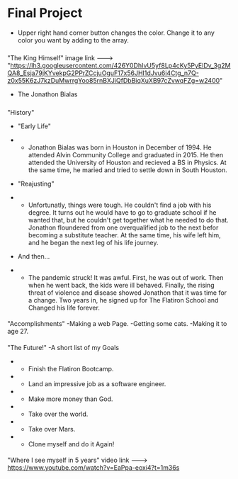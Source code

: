 # Final Project
- Upper right hand corner button changes the color. Change it to any color you want by adding to the array.
#####
"The King Himself"
image link ---> 
"https://lh3.googleusercontent.com/426Y0DhIvU5yf8Lp4cKy5PyElDv_3g2MQA8_Esja79jKYvekpG2PPrZCcjuOguF17x56JHI1dJvu6i4Ctg_n7Q-z0x55K6zJ7kzDuMwrrgYoo85rnBXJiQfDbBiqXuXB97cZvwqFZg=w2400"
- The Jonathon Bialas
#####
"History"
- "Early Life"
- - Jonathon Bialas was born in Houston in December of 1994. He attended Alvin Community College and graduated in 2015. He then attended the University of Houston and recieved a BS in Physics. At the same time, he maried and tried to settle down in South Houston.

- "Reajusting"
- - Unfortunatly, things were tough. He couldn't find a job with his degree. It turns out he would have to go to graduate school if he wanted that, but he couldn't get together what he needed to do that. Jonathon floundered from one overqualified job to the next befor becoming a substitute teacher. At the same time, his wife left him, and he began the next leg of his life journey.

- And then...
- - The pandemic struck! It was awful. First, he was out of work. Then when he went back, the kids were ill behaved. Finally, the rising threat of violence and disease showed Jonathon that it was time for a change. Two years in, he signed up for The Flatiron School and Changed his life forever.
####
"Accomplishments"
-Making a web Page.
-Getting some cats.
-Making it to age 27.
####
"The Future!"
-A short list of my Goals
- - Finish the Flatiron Bootcamp.
- - Land an impressive job as a software engineer.
- - Make more money than God.
- - Take over the world.
- - Take over Mars.
- - Clone myself and do it Again!
####
"Where I see myself in 5 years"
 video link ---> https://www.youtube.com/watch?v=EaPpa-eoxi4?t=1m36s